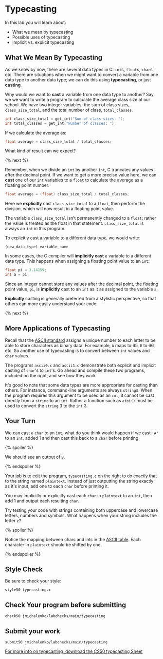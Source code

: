 # Typecasting

In this lab you will learn about:

- What we mean by typecasting
- Possible uses of typecasting
- Implicit vs. explicit typecasting

## What We Mean By Typecasting

As we know by now, there are several data types in C: `int`s, `float`s, `char`s, etc. There are situations when we might want to convert a variable from one data type to another data type; we can do this using **typecasting**, or just **casting**.

Why would we want to **cast** a variable from one data type to another? Say we we want to write a program to calculate the average class size at our school. We have two integer variables: the sum of class sizes, `class_size_total`, and the total number of class, `total_classes`.

```c
int class_size_total = get_int("Sum of class sizes: ");
int total_classes = get_int("Number of classes: ");
```

If we calculate the average as:

```c
float average = class_size_total / total_classes;
```

What kind of result can we expect?

{% next %}

Remember, when we divide an `int` by another `int`, C truncates any values after the decimal point. If we want to get a more precise value here, we can **cast** one of our `int` variables to a `float` to calculate the average as a floating point number:

```c
float average = (float) class_size_total / total_classes;
```

Here we **explicitly** cast `class_size_total` to a `float`, then perform the division, which will now result in a floating point value.

The variable `class_size_total` isn't permanently changed to a `float`; rather the value is treated as the float in that statement. `class_size_total` is always an `int` in this program.

To explicitly cast a variable to a different data type, we would write:

```
(new_data_type) variable_name
```

In some cases, the C compiler will **implicitly cast** a variable to a different data type. This happens when assigning a floating point value to an `int`:

```c
float pi = 3.14159;
int a = pi;
```

Since an integer cannot store any values after the decimal point, the floating point value, `pi`, is **implicitly** cast to an `int` as it as assigned to the variable `a`.

**Explicitly** casting is generally preferred from a stylistic perspective, so that others can more easily understand your code.

{% next %}

## More Applications of Typecasting

Recall that the [ASCII standard](https://study.cs50.net/slideshows/1w3Ynz9oAJvVSIKZnloDngCWzlHuyd79tAaFRbOHTLD4/img/1.png) assigns a unique number to each letter to be able to store characters as binary data. For example, `A` maps to 65, `B` to 66, etc. So another use of typecasting is to convert between `int` values and `char` values.

The programs `ascii0.c` and `ascii1.c` demonstrate both explicit and implicit casting of `char`'s to `int`'s. Go ahead and compile these two programs, included on the right, and see how they work.

It's good to note that some data types are more appropriate for casting than others. For instance, command-line arguments are always `string`s. When the program requires this argument to be used as an `int`, it cannot be cast directly from a `string` to an `int`. Rather a function such as `atoi()` must be used to convert the `string` 3 to the `int` 3.

## Your Turn

We can cast a `char` to an `int`, what do you think would happen if we cast `'A'` to an `int`, added 1 and then cast this back to a `char` before printing.

{% spoiler %}

We should see an output of `B`.

{% endspoiler %}

Your job is to edit the program, `typecasting.c` on the right to do exactly that to the string named `plaintext`. Instead of just outputting the string exactly as it's input, add one to each `char` before printing it.

You may implicitly or explicitly cast each `char` in `plaintext` to an `int`, then add 1 and output each resulting `char`.

Try testing your code with strings containing both uppercase and lowercase letters, numbers and symbols. What happens when your string includes the letter `z`?

{% spoiler %}

Notice the mapping between chars and ints in the [ASCII table](https://study.cs50.net/slideshows/1w3Ynz9oAJvVSIKZnloDngCWzlHuyd79tAaFRbOHTLD4/img/1.png). Each character in `plaintext` should be shifted by one.

{% endspoiler %}

## Style Check
Be sure to check your style:

```
style50 typecasting.c
```
## Check Your program before submitting
```
check50 jmichalenko/labchecks/main/typecasting
```
## Submit your work
```
submit50 jmichalenko/labchecks/main/typecasting
```

[For more info on typecasting, download the CS50 typecasting Sheet](https://cs50.harvard.edu/ap/2020/assets/pdfs/typecasting.pdf)
